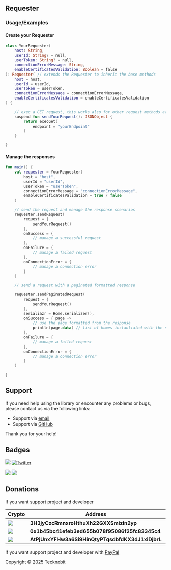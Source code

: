 ## Requester

### Usage/Examples

#### Create your Requester

```kotlin
class YourRequester(
    host: String,
    userId: String? = null,
    userToken: String? = null,
    connectionErrorMessage: String,
    enableCertificatesValidation: Boolean = false
): Requester( // extends the Requester to inherit the base methods
    host = host,
    userId = userId,
    userToken = userToken,
    connectionErrorMessage = connectionErrorMessage,
    enableCertificatesValidation = enableCertificatesValidation
) {

    // exec a GET request, this works also for other request methods available
    suspend fun sendYourRequest(): JSONObject {
        return execGet(
            endpoint = "yourEndpoint"
        )
    }

}
```

#### Manage the responses

```kotlin
fun main() {
    val requester = YourRequester(
        host = "host",
        userId = "userId",
        userToken = "userToken",
        connectionErrorMessage = "connectionErrorMessage",
        enableCertificatesValidation = true / false
    )

    // send the request and manage the response scenarios
    requester.sendRequest(
        request = {
            sendYourRequest()
        },
        onSuccess = {
            // manage a successful request
        },
        onFailure = {
            // manage a failed request
        },
        onConnectionError = {
            // manage a connection error
        }
    )

    // send a request with a paginated formatted response

    requester.sendPaginatedRequest(
        request = {
            sendYourRequest()
        },
        serialiazr = Home.serializer(),
        onSuccess = { page ->
            // use the page formatted from the response
            println(page.data) // list of homes instantiated with the supplier lambda function
        },
        onFailure = {
            // manage a failed request
        },
        onConnectionError = {
            // manage a connection error
        }
    )

}
```

## Support

If you need help using the library or encounter any problems or bugs, please contact us via the following links:

- Support via <a href="mailto:infotecknobitcompany@gmail.com">email</a>
- Support via <a href="https://github.com/N7ghtm4r3/Equinox/issues/new">GitHub</a>

Thank you for your help!

## Badges

[![](https://img.shields.io/badge/Google_Play-414141?style=for-the-badge&logo=google-play&logoColor=white)](https://play.google.com/store/apps/developer?id=Tecknobit)
[![Twitter](https://img.shields.io/badge/Twitter-1DA1F2?style=for-the-badge&logo=twitter&logoColor=white)](https://twitter.com/tecknobit)

[![](https://img.shields.io/badge/Jetpack%20Compose-4285F4.svg?style=for-the-badge&logo=Jetpack-Compose&logoColor=white)](https://www.jetbrains.com/lp/compose-multiplatform/)
[![](https://img.shields.io/badge/Kotlin-B125EA?style=for-the-badge&logo=kotlin&logoColor=white)](https://kotlinlang.org/)

## Donations

If you want support project and developer

| Crypto                                                                                              | Address                                          | Network  |
|-----------------------------------------------------------------------------------------------------|--------------------------------------------------|----------|
| ![](https://img.shields.io/badge/Bitcoin-000000?style=for-the-badge&logo=bitcoin&logoColor=white)   | **3H3jyCzcRmnxroHthuXh22GXXSmizin2yp**           | Bitcoin  |
| ![](https://img.shields.io/badge/Ethereum-3C3C3D?style=for-the-badge&logo=Ethereum&logoColor=white) | **0x1b45bc41efeb3ed655b078f95086f25fc83345c4**   | Ethereum |
| ![](https://img.shields.io/badge/Solana-000?style=for-the-badge&logo=Solana&logoColor=9945FF)       | **AtPjUnxYFHw3a6Si9HinQtyPTqsdbfdKX3dJ1xiDjbrL** | Solana   |

If you want support project and developer
with <a href="https://www.paypal.com/donate/?hosted_button_id=5QMN5UQH7LDT4">PayPal</a>

Copyright © 2025 Tecknobit

